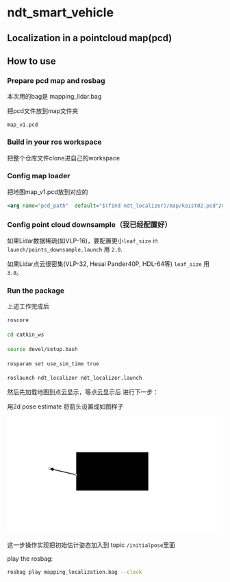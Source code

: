 # ndt_smart_vehicle

## Localization in a pointcloud map(pcd)

## How to use

### Prepare pcd map and rosbag
 本次用的bag是 mapping_lidar.bag

把pcd文件放到map文件夹

```
map_v1.pcd 
```

### Build in your ros workspace
把整个仓库文件clone进自己的workspace

### Config map loader
把地图map_v1.pcd放到对应的

```xml
<arg name="pcd_path"  default="$(find ndt_localizer)/map/kaist02.pcd"/>
```
### Config point cloud downsample（我已经配置好）

如果Lidar数据稀疏(如VLP-16)，要配置更小`leaf_size` in `launch/points_downsample.launch` 用 `2.0`. 

如果Lidar点云很密集(VLP-32, Hesai Pander40P, HDL-64等)
 `leaf_size` 用 `3.0`。


### Run the package
上述工作完成后
```bash
roscore

cd catkin_ws

source devel/setup.bash

rosparam set use_sim_time true

roslaunch ndt_localizer ndt_localizer.launch
```
然后先加载地图到点云显示，等点云显示后 进行下一步：
 
 用2d pose estimate 将箭头设置成如图样子

![](cfgs/initial_pose.png)


这一步操作实现把初始估计姿态加入到 topic `/initialpose`里面

play the rosbag:

```bash
rosbag play mapping_localization.bag --clock
```

